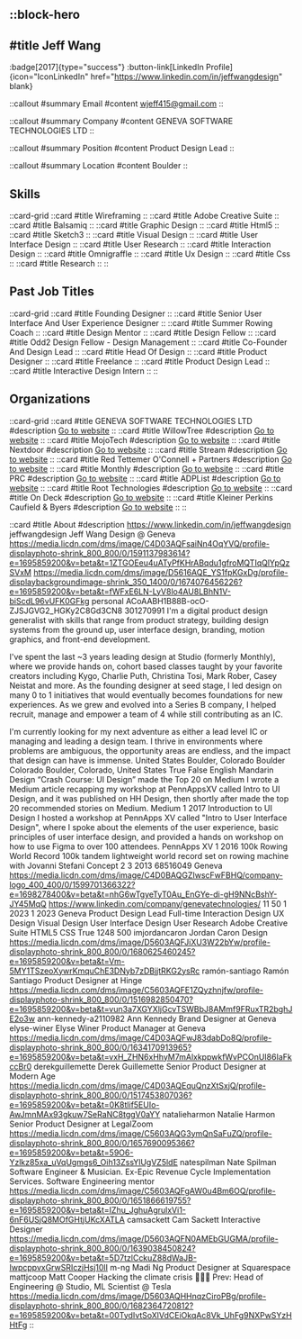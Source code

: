 ::block-hero
---
#title
Jeff Wang
---

:badge[2017]{type="success"}
:button-link[LinkedIn Profile]{icon="IconLinkedIn" href="https://www.linkedin.com/in/jeffwangdesign" blank}

::callout
#summary
Email
#content
wjeff415@gmail.com
::

::callout
#summary
Company
#content
GENEVA SOFTWARE TECHNOLOGIES LTD
::

::callout
#summary
Position
#content
Product Design Lead
::

::callout
#summary
Location
#content
Boulder
::

## Skills
::card-grid
::card
#title
Wireframing
::
::card
#title
Adobe Creative Suite
::
::card
#title
Balsamiq
::
::card
#title
Graphic Design
::
::card
#title
Html5
::
::card
#title
Sketch3
::
::card
#title
Visual Design
::
::card
#title
User Interface Design
::
::card
#title
User Research
::
::card
#title
Interaction Design
::
::card
#title
Omnigraffle
::
::card
#title
Ux Design
::
::card
#title
Css
::
::card
#title
Research
::
::

## Past Job Titles
::card-grid
::card
#title
Founding Designer
::
::card
#title
Senior User Interface And User Experience Designer
::
::card
#title
Summer Rowing Coach
::
::card
#title
Design Mentor
::
::card
#title
Design Fellow
::
::card
#title
Odd2 Design Fellow - Design Management
::
::card
#title
Co-Founder And Design Lead
::
::card
#title
Head Of Design
::
::card
#title
Product Designer
::
::card
#title
Freelance
::
::card
#title
Product Design Lead
::
::card
#title
Interactive Design Intern
::
::

## Organizations
::card-grid
::card
#title
GENEVA SOFTWARE TECHNOLOGIES LTD
#description
[Go to website](genevasoftech.com)
::
::card
#title
WillowTree
#description
[Go to website](willowtreeapps.com)
::
::card
#title
MojoTech
#description
[Go to website](mojotech.com)
::
::card
#title
Nextdoor
#description
[Go to website](nextdoor.com)
::
::card
#title
Stream
#description
[Go to website](getstream.io)
::
::card
#title
Red Tettemer O'Connell + Partners
#description
[Go to website](rtop.com)
::
::card
#title
Monthly
#description
[Go to website](learnmonthly.com)
::
::card
#title
PRC
#description
[Go to website](pacificrowingclub.org)
::
::card
#title
ADPList
#description
[Go to website](adplist.org)
::
::card
#title
Root Technologies
#description
[Go to website](root.com.mx)
::
::card
#title
On Deck
#description
[Go to website](beondeck.com)
::
::card
#title
Kleiner Perkins Caufield & Byers
#description
[Go to website](kpcb.com)
::
::

::card
#title
About
#description
https://www.linkedin.com/in/jeffwangdesign jeffwangdesign Jeff Wang Design @ Geneva https://media.licdn.com/dms/image/C4D03AQFsaiNn4OqYVQ/profile-displayphoto-shrink_800_800/0/1591137983614?e=1695859200&v=beta&t=1ZTGOEeu4uATyPfKHrABqdu1gfroMQTIqQlYpQzSVxM https://media.licdn.com/dms/image/D5616AQE_YS1fpKGxDg/profile-displaybackgroundimage-shrink_350_1400/0/1674076456226?e=1695859200&v=beta&t=fWFxE6LN-LyV8lo4AU8LBhN1V-biScdL96vUFK0GFkg personal ACoAABH1B88B-ocO-ZJSJGVG2_HGKy2C8Gd3CN8 301270991 I'm a digital product design generalist with skills that range from product strategy, building design systems from the ground up, user interface design, branding, motion graphics, and front-end development. 

I've spent the last ~3 years leading design at Studio (formerly Monthly), where we provide hands on, cohort based classes taught by your favorite creators including Kygo, Charlie Puth, Christina Tosi, Mark Rober, Casey Neistat and more. As the founding designer at seed stage, I led design on many 0 to 1 initiatives that would eventually becomes foundations for new experiences. As we grew and evolved into a Series B company, I helped recruit, manage and empower a team of 4 while still contributing as an IC.

I'm currently looking for my next adventure as either a lead level IC or managing and leading a design team. I thrive in environments where problems are ambiguous, the opportunity areas are endless, and the impact that design can have is immense. United States Boulder, Colorado Boulder Colorado Boulder, Colorado, United States True False English Mandarin Design “Crash Course: UI Design” made the Top 20 on Medium I wrote a Medium article recapping my workshop at PennAppsXV called Intro to UI Design, and it was published on HH Design, then shortly after made the top 20 recommended stories on Medium. Medium 1 2017 Introduction to UI Design I hosted a workshop at PennApps XV called "Intro to User Interface Design", where I spoke about the elements of the user experience, basic principles of user interface design, and provided a hands on workshop on how to use Figma to over 100 attendees. PennApps XV 1 2016 100k Rowing World Record 100k tandem lightweight world record set on rowing machine with Jovanni Stefani Concept 2 3 2013 68516049 Geneva https://media.licdn.com/dms/image/C4D0BAQGZIwscFwFBHQ/company-logo_400_400/0/1599701366322?e=1698278400&v=beta&t=nhG6wTgyeTyT0Au_EnGYe-di-gH9NNcBshY-JY45MqQ https://www.linkedin.com/company/genevatechnologies/ 11 50 1 2023 1 2023 Geneva Product Design Lead Full-time Interaction Design UX Design Visual Design User Interface Design User Research Adobe Creative Suite HTML5 CSS True 1248 500 imjordancaron Jordan Caron Design https://media.licdn.com/dms/image/D5603AQFJiXU3W22bYw/profile-displayphoto-shrink_800_800/0/1680625460245?e=1695859200&v=beta&t=Vm-5MY1TSzeoXywrKmquChE3DNyb7zDBjjtRKG2ysRc ramón-santiago Ramón Santiago Product Designer at Hinge https://media.licdn.com/dms/image/C5603AQFE1ZQyzhnjfw/profile-displayphoto-shrink_800_800/0/1516982850470?e=1695859200&v=beta&t=vun3a7XGYXljGcvTSWBbJ8AMmf9FRuxTR2bghJE2o3w ann-kennedy-a2110982 Ann Kennedy Brand Designer at Geneva elyse-winer Elyse Winer Product Manager at Geneva https://media.licdn.com/dms/image/C4D03AQFwJ83dabDo8Q/profile-displayphoto-shrink_800_800/0/1634170913965?e=1695859200&v=beta&t=vxH_ZHN6xHhyM7mAlxkppwkfWvPCOnUI86IaFkccBr0 derekguillemette Derek Guillemette Senior Product Designer at Modern Age https://media.licdn.com/dms/image/C4D03AQEquQnzXtSxjQ/profile-displayphoto-shrink_800_800/0/1517453807036?e=1695859200&v=beta&t=0K8tlif5EUIo-AwJmnMAx93gkuw7SeRaNC8tggV0aYY natalieharmon Natalie Harmon Senior Product Designer at LegalZoom https://media.licdn.com/dms/image/C5603AQG3ymQnSaFuZQ/profile-displayphoto-shrink_800_800/0/1657690095366?e=1695859200&v=beta&t=59O6-Yzlkz85xa_uVqUgmgs6_Oih13ZssYlUgVZ5ldE natespilman Nate Spilman Software Engineer & Musician. Ex-Epic Revenue Cycle Implementation Services. Software Engineering mentor https://media.licdn.com/dms/image/C5603AQFgAW0u4Bm6OQ/profile-displayphoto-shrink_800_800/0/1651866619755?e=1695859200&v=beta&t=IZhu_JghuAgrulxVi1-6nF6USjQ8MOfGHtjUKcXATLA camsackett Cam Sackett Interactive Designer https://media.licdn.com/dms/image/D5603AQFN0AMEbGUGMA/profile-displayphoto-shrink_800_800/0/1639038450824?e=1695859200&v=beta&t=5D7tzlCckuZ88dWaJB-IwpcppvxGrwSRIczjHsj10lI m-ng Madi Ng Product Designer at Squarespace mattjcoop Matt Cooper Hacking the climate crisis 🚀🌳✨ Prev: Head of Engineering @ Studio, ML Scientist @ Tesla https://media.licdn.com/dms/image/D5603AQHHnqzCiroPBg/profile-displayphoto-shrink_800_800/0/1682364720812?e=1695859200&v=beta&t=00TydIvtSoXlVdCEiOkqAc8Vk_UhFg9NXPwSYzHHtFg
::
